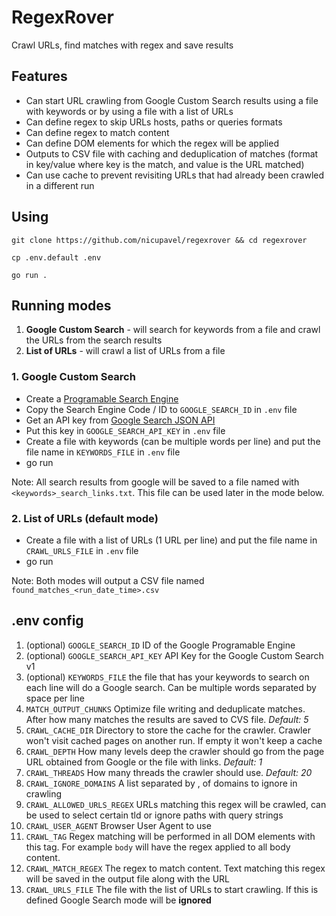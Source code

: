 # RegexRover

Crawl URLs, find matches with regex and save results

## Features

- Can start URL crawling from Google Custom Search results using a file with keywords or by using a file with a list of URLs
- Can define regex to skip URLs hosts, paths or queries formats
- Can define regex to match content
- Can define DOM elements for which the regex will be applied
- Outputs to CSV file with caching and deduplication of matches (format in key/value where key is the match, and value is the URL matched)
- Can use cache to prevent revisiting URLs that had already been crawled in a different run

## Using

`git clone https://github.com/nicupavel/regexrover && cd regexrover`

`cp .env.default .env`

`go run .`

## Running modes

1. **Google Custom Search** - will search for keywords from a file and crawl the URLs from the search results
2. **List of URLs** - will crawl a list of URLs from a file

### 1. Google Custom Search

- Create a [Programable Search Engine](https://programmablesearchengine.google.com/u/1/controlpanel/create)
- Copy the Search Engine Code / ID to `GOOGLE_SEARCH_ID` in `.env` file
- Get an API key from [Google Search JSON API](https://developers.google.com/custom-search/v1/introduction)
- Put this key in `GOOGLE_SEARCH_API_KEY` in `.env` file
- Create a file with keywords (can be multiple words per line) and put the file name in `KEYWORDS_FILE` in `.env` file
- go run

Note: All search results from google will be saved to a file named with `<keywords>_search_links.txt`. This file can be used
later in the mode below.

### 2. List of URLs (default mode)
- Create a file with a list of URLs (1 URL per line) and put the file name in `CRAWL_URLS_FILE` in `.env` file
- go run

Note: Both modes will output a CSV file named `found_matches_<run_date_time>.csv`

## .env config

1. (optional) `GOOGLE_SEARCH_ID` ID of the Google Programable Engine 
2. (optional) `GOOGLE_SEARCH_API_KEY` API Key for the Google Custom Search v1 
3. (optional) `KEYWORDS_FILE` the file that has your keywords to search on each line will do a Google search. Can be multiple words separated by space per line
4. `MATCH_OUTPUT_CHUNKS` Optimize file writing and deduplicate matches. After how many matches the results are saved to CVS file. *Default: 5*
5. `CRAWL_CACHE_DIR` Directory to store the cache for the crawler. Crawler won't visit cached pages on another run. If empty it won't keep a cache
6. `CRAWL_DEPTH` How many levels deep the crawler should go from the page URL obtained from Google or the file with links. *Default: 1*
7. `CRAWL_THREADS` How many threads the crawler should use. *Default: 20*
8. `CRAWL_IGNORE_DOMAINS` A list separated by , of domains to ignore in crawling
9. `CRAWL_ALLOWED_URLS_REGEX` URLs matching this regex will be crawled, can be used to select certain tld or ignore paths with query strings
10. `CRAWL_USER_AGENT` Browser User Agent to use
11. `CRAWL_TAG` Regex matching will be performed in all DOM elements with this tag. For example `body` will have the regex applied to all body content.
12. `CRAWL_MATCH_REGEX` The regex to match content. Text matching this regex will be saved in the output file along with the URL
13. `CRAWL_URLS_FILE` The file with the list of URLs to start crawling. If this is defined Google Search mode will be **ignored**



